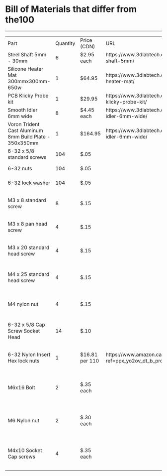 <HTML>
   <HEAD></HEAD>
   <BODY>
      <H1>Bill of Materials that differ from the100</H1>
      <TABLE>
         <HR><TD>Part<TD>Quantity<TD>Price (CDN)<TD>URL<TD>Purpose</HR>
         <TR><TD>Steel Shaft 5mm - 30mm<TD>6<TD>$2.95 each<TD>https://www.3dlabtech.ca/product/steel-shaft-5mm/<TD></TR>
         <TR><TD>Silicone Heater Mat 300mmx300mm-650w<TD>1<TD>$64.95<TD>https://www.3dlabtech.ca/product/silicone-heater-mat/<TD></TR>
         <TR><TD>PCB Klicky Probe kit<TD>1<TD>$29.95<TD>https://www.3dlabtech.ca/product/pcb-klicky-probe-kit/<TD></TR>
         <TR><TD>Smooth Idler 6mm wide<TD>8<TD>$4.45 each<TD>https://www.3dlabtech.ca/product/smooth-idler-6mm-wide/<TD></TR>
         <TR><TD>Voron Trident Cast Aluminum 8mm Build Plate - 350x350mm<TD>1<TD>$164.95<TD>https://www.3dlabtech.ca/product/smooth-idler-6mm-wide/<TD></TR>
         <TR><TD>6-32 x 5/8 standard screws<TD>104<TD>$.05<TD><TD>Frame fastener</TR>
         <TR><TD>6-32 nuts<TD>104<TD>$.05<TD><TD>Frame fastener</TR>
         <TR><TD>6-32 lock washer<TD>104<TD>$.05<TD><TD>Frame fastener</TR>
         <TR><TD>M3 x 8 standard screw<TD>8<TD>$.15<TD><TD>Y axis guide block fastener</TR>
         <TR><TD>M3 x 8 pan head screw<TD>4<TD>$.15<TD><TD>Gantry rail clamp fastener</TR>
         <TR><TD>M3 x 20 standard head screw<TD>4<TD>$.15<TD><TD>X Axis guide block fastener</TR>
         <TR><TD>M4 x 25 standard head screw<TD>4<TD>$.15<TD><TD>Belt tightener fastener screws</TR>
         <TR><TD>M4 nylon nut<TD>4<TD>$.15<TD><TD>Belt tightener fastener screws</TR>
         <TR><TD>6-32 x 5/8 Cap Screw Socket Head<TD>14<TD>$.10<TD><TD>Bottom Frame Enclosure screws</TR>
         <TR><TD>6-32 Nylon Insert Hex lock nuts<TD>1<TD>$16.81 per 110<TD>https://www.amazon.ca/dp/B0CFHSM134?ref=ppx_yo2ov_dt_b_product_details&th=1<TD>Bottom Frame Enclosure screws</TR>
         <TR><TD>M6x16 Bolt<TD>2<TD>$.35 each<TD><TD>24v to 5V Power converter mounting bolts</TR>
         <TR><TD>M6 Nylon nut<TD>2<TD>$.30 each<TD><TD>24v to 5V Power converter mounting nuts</TR>
         <TR><TD>M4x10 Socket Cap screws<TD>4<TD>$.35 each<TD><TD>24v Power Supply mounting screws</TR>
      </TABLE>
   </BODY>
</HTML>
